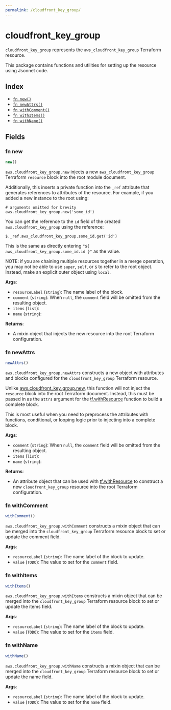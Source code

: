 ```yaml
---
permalink: /cloudfront_key_group/
---
```


# cloudfront_key_group

`cloudfront_key_group` represents the `aws_cloudfront_key_group` Terraform resource.



This package contains functions and utilities for setting up the resource using Jsonnet code.


## Index

* [`fn new()`](#fn-new)
* [`fn newAttrs()`](#fn-newattrs)
* [`fn withComment()`](#fn-withcomment)
* [`fn withItems()`](#fn-withitems)
* [`fn withName()`](#fn-withname)

## Fields

### fn new

```ts
new()
```


`aws.cloudfront_key_group.new` injects a new `aws_cloudfront_key_group` Terraform `resource`
block into the root module document.

Additionally, this inserts a private function into the `_ref` attribute that generates references to attributes of the
resource. For example, if you added a new instance to the root using:

    # arguments omitted for brevity
    aws.cloudfront_key_group.new('some_id')

You can get the reference to the `id` field of the created `aws.cloudfront_key_group` using the reference:

    $._ref.aws_cloudfront_key_group.some_id.get('id')

This is the same as directly entering `"${ aws_cloudfront_key_group.some_id.id }"` as the value.

NOTE: if you are chaining multiple resources together in a merge operation, you may not be able to use `super`, `self`,
or `$` to refer to the root object. Instead, make an explicit outer object using `local`.

**Args**:
  - `resourceLabel` (`string`): The name label of the block.
  - `comment` (`string`):  When `null`, the `comment` field will be omitted from the resulting object.
  - `items` (`list`): 
  - `name` (`string`): 

**Returns**:
- A mixin object that injects the new resource into the root Terraform configuration.


### fn newAttrs

```ts
newAttrs()
```


`aws.cloudfront_key_group.newAttrs` constructs a new object with attributes and blocks configured for the `cloudfront_key_group`
Terraform resource.

Unlike [aws.cloudfront_key_group.new](#fn-cloudfrontkeygroupnew), this function will not inject the `resource`
block into the root Terraform document. Instead, this must be passed in as the `attrs` argument for the
[tf.withResource](https://github.com/tf-libsonnet/core/tree/main/docs#fn-withresource) function to build a complete block.

This is most useful when you need to preprocess the attributes with functions, conditional, or looping logic prior to
injecting into a complete block.

**Args**:
  - `comment` (`string`):  When `null`, the `comment` field will be omitted from the resulting object.
  - `items` (`list`): 
  - `name` (`string`): 

**Returns**:
  - An attribute object that can be used with [tf.withResource](https://github.com/tf-libsonnet/core/tree/main/docs#fn-withresource) to construct a new `cloudfront_key_group` resource into the root Terraform configuration.


### fn withComment

```ts
withComment()
```

`aws.cloudfront_key_group.withComment` constructs a mixin object that can be merged into the `cloudfront_key_group`
Terraform resource block to set or update the comment field.



**Args**:
  - `resourceLabel` (`string`): The name label of the block to update.
  - `value` (`TODO`): The value to set for the `comment` field.


### fn withItems

```ts
withItems()
```

`aws.cloudfront_key_group.withItems` constructs a mixin object that can be merged into the `cloudfront_key_group`
Terraform resource block to set or update the items field.



**Args**:
  - `resourceLabel` (`string`): The name label of the block to update.
  - `value` (`TODO`): The value to set for the `items` field.


### fn withName

```ts
withName()
```

`aws.cloudfront_key_group.withName` constructs a mixin object that can be merged into the `cloudfront_key_group`
Terraform resource block to set or update the name field.



**Args**:
  - `resourceLabel` (`string`): The name label of the block to update.
  - `value` (`TODO`): The value to set for the `name` field.
